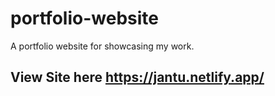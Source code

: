 # portfolio-website
A portfolio website for showcasing my work.
## View Site here https://jantu.netlify.app/
